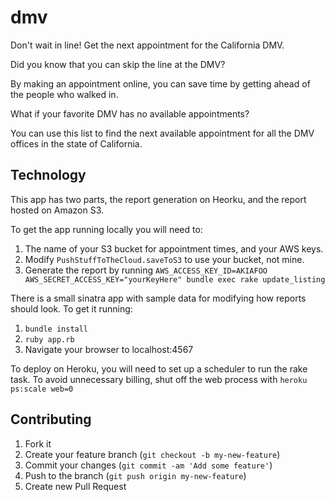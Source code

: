 dmv
===

Don't wait in line! Get the next appointment for the California DMV.

Did you know that you can skip the line at the DMV? 

By making an appointment online, you can save time by getting ahead of the people who walked in. 

What if your favorite DMV has no available appointments? 

You can use this list to find the next available appointment for all the DMV offices in the state of California.

## Technology

This app has two parts, the report generation on Heorku, and the report hosted on Amazon S3. 

To get the app running locally you will need to:

1. The name of your S3 bucket for appointment times, and your AWS keys. 
2. Modify `PushStuffToTheCloud.saveToS3` to use your bucket, not mine. 
3. Generate the report by running `AWS_ACCESS_KEY_ID=AKIAFOO AWS_SECRET_ACCESS_KEY="yourKeyHere" bundle exec rake update_listing`

There is a small sinatra app with sample data for modifying how reports should look. To get it running:

1. `bundle install`
2. `ruby app.rb`
3. Navigate your browser to localhost:4567

To deploy on Heroku, you will need to set up a scheduler to run the rake task. To avoid unnecessary billing, shut off the web process with `heroku ps:scale web=0`


## Contributing

1. Fork it
2. Create your feature branch (`git checkout -b my-new-feature`)
3. Commit your changes (`git commit -am 'Add some feature'`)
4. Push to the branch (`git push origin my-new-feature`)
5. Create new Pull Request
